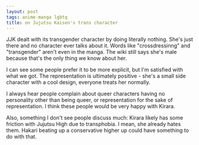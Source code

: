 ```yaml
---
layout: post
tags: anime-manga lgbtq
title: on Jujutsu Kaisen's trans character
---
```


JJK dealt with its transgender character by doing literally nothing. She's just there and no character ever talks about it. Words like "crossdressinng" and "transgender" aren't even in the manga. The wiki still says she's male because that's the only thing we know about her.

I can see some people prefer it to be more explicit, but I'm satisfied with what we got. The representation is ultimately positive - she's a small side character with a cool design, everyone treats her normally.

I always hear people complain about queer characters having no personality other than being queer, or representation for the sake of representation. I think these people would be very happy with Kirara.

Also, something I don't see people discuss much: Kirara likely has some friction with Jujutsu High due to transphobia. I mean, she already hates them. Hakari beating up a conservative higher up could have something to do with that.
